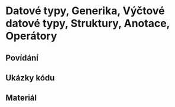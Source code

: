 Datové typy, Generika, Výčtové datové typy, Struktury, Anotace, Operátory
===

Povídání
---

Ukázky kódu
---

Materiál
---